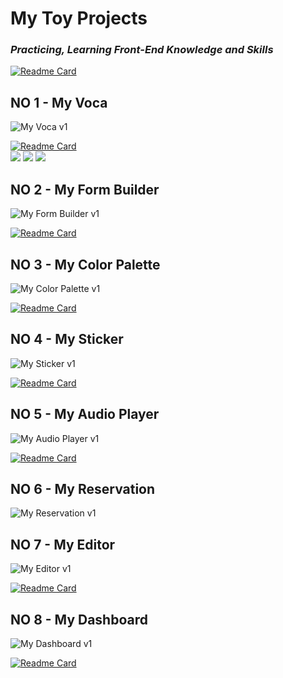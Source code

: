 # My Toy Projects
### __*Practicing, Learning Front-End Knowledge and Skills*__   

[![Readme Card](https://github-readme-stats.vercel.app/api/pin/?username=akffkdahffkdgo77&repo=farewell-2022&theme=dracula)](https://github.com/akffkdahffkdgo77/farewell-2022)

## NO 1 - My Voca
![My Voca v1](https://img.shields.io/badge/v1-2022.09.22%20~%202022.10.02-pink?style=flat)

[![Readme Card](https://github-readme-stats.vercel.app/api/pin/?username=akffkdahffkdgo77&repo=my-voca&theme=cobalt)](https://github.com/akffkdahffkdgo77/my-voca)   
<object>
<img src="https://img.shields.io/badge/docs-%EB%8B%A8%EC%96%B4%EC%B6%94%EA%B0%80%ED%95%98%EA%B8%B0-black?style=for-the-badge&link=https://github.com/akffkdahffkdgo77/my-toy-projects/blob/main/my-voca/1.md&link=https://github.com/akffkdahffkdgo77/my-toy-projects/blob/main/my-voca/1.md"/>
</object>
<object>
<img src="https://img.shields.io/badge/docs-%EC%B9%B4%EB%93%9C%20%EA%B5%AC%ED%98%84%ED%95%98%EA%B8%B0-black?style=for-the-badge&link=https://github.com/akffkdahffkdgo77/my-toy-projects/blob/main/my-voca/2.md&link=https://github.com/akffkdahffkdgo77/my-toy-projects/blob/main/my-voca/2.md"/>
</object>
<object>
<img src="https://img.shields.io/badge/docs-%ED%85%8C%EC%8A%A4%ED%8A%B8%20%EA%B5%AC%ED%98%84%ED%95%98%EA%B8%B0-black?style=for-the-badge&link=https://github.com/akffkdahffkdgo77/my-toy-projects/blob/main/my-voca/3.md&link=https://github.com/akffkdahffkdgo77/my-toy-projects/blob/main/my-voca/3.md"/>
</object>

## NO 2 - My Form Builder
![My Form Builder v1](https://img.shields.io/badge/v1-2022.10.03%20~%202022.10.08-pink?style=flat)

[![Readme Card](https://github-readme-stats.vercel.app/api/pin/?username=akffkdahffkdgo77&repo=my-form-builder&theme=radical)](https://github.com/akffkdahffkdgo77/my-form-builder)   

## NO 3 - My Color Palette
![My Color Palette v1](https://img.shields.io/badge/v1-2022.10.09%20~%202022.10.15-pink?style=flat)

[![Readme Card](https://github-readme-stats.vercel.app/api/pin/?username=akffkdahffkdgo77&repo=my-color-palette&theme=merko)](https://github.com/akffkdahffkdgo77/my-color-palette)  

## NO 4 - My Sticker
![My Sticker v1](https://img.shields.io/badge/v1-2022.10.16%20~%202022.10.23-pink?style=flat)

[![Readme Card](https://github-readme-stats.vercel.app/api/pin/?username=akffkdahffkdgo77&repo=my-sticker&theme=gruvbox)](https://github.com/akffkdahffkdgo77/my-sticker)  

## NO 5 - My Audio Player
![My Audio Player v1](https://img.shields.io/badge/v1-2022.10.24%20~%202022.11.20-pink?style=flat)

[![Readme Card](https://github-readme-stats.vercel.app/api/pin/?username=akffkdahffkdgo77&repo=my-audio-player&theme=tokyonight)](https://github.com/akffkdahffkdgo77/my-audio-player)  

## NO 6 - My Reservation
![My Reservation v1](https://img.shields.io/badge/v1-2022.11.04%20~%202022.11.11%20-pink?style=flat)

## NO 7 - My Editor
![My Editor v1](https://img.shields.io/badge/v1-2022.11.21%20~%202022.12.04-pink?style=flat)

[![Readme Card](https://github-readme-stats.vercel.app/api/pin/?username=akffkdahffkdgo77&repo=my-editor&theme=onedark)](https://github.com/akffkdahffkdgo77/my-editor)   

## NO 8 - My Dashboard
![My Dashboard v1](https://img.shields.io/badge/v1-2022.12.05%20~%202022.12.31-pink?style=flat)

[![Readme Card](https://github-readme-stats.vercel.app/api/pin/?username=akffkdahffkdgo77&repo=my-dashboard&theme=nightowl)](https://github.com/akffkdahffkdgo77/my-dashboard)  
